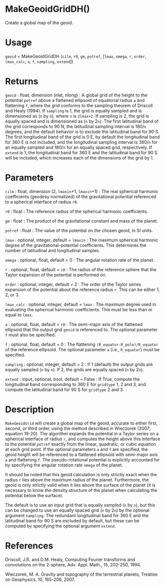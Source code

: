 # MakeGeoidGridDH()

Create a global map of the geoid.

# Usage

`geoid` = MakeGeoidGridDH (`cilm`, `r0`, `gm`, `potref`, [`lmax`, `omega`, `r`, `order`, `lmax_calc`, `a`, `f`, `sampling`, `extend`])

# Returns

`geoid` : float, dimension (nlat, nlong)
:   A global grid of the height to the potential `potref` above a flattened ellipsoid of equatorial radius `a` and flattening `f`, where the grid conforms to the sampling theorem of Driscoll and Healy (1994). If `sampling` is 1, the grid is equally sampled and is dimensioned as (`n` by `n`), where `n` is `2lmax+2`. If sampling is 2, the grid is equally spaced and is dimensioned as (`n` by 2`n`). The first latitudinal band of the grid corresponds to 90 N, the latitudinal sampling interval is 180/`n` degrees, and the default behavior is to exclude the latitudinal band for 90 S. The first longitudinal band of the grid is 0 E, by default the longitudinal band for 360 E is not included, and the longitudinal sampling interval is 360/`n` for an equally sampled and 180/`n` for an equally spaced grid, respectively. If `extend` is 1, the longitudinal band for 360 E and the latitudinal band for 90 S will be included, which increases each of the dimensions of the grid by 1.

# Parameters

`cilm` : float, dimension (2, `lmaxin`+1, `lmaxin`+1)
:   The real spherical harmonic coefficients (geodesy normalized) of the gravitational potential referenced to a spherical interface of radius `r0`.

`r0` : float
:   The reference radius of the spherical harmonic coefficients.

`gm` : float
:   The product of the gravitational constant and mass of the planet.

`potref` : float
:   The value of the potential on the chosen geoid, in SI units.

`lmax` : optional, integer, default = `lmaxin`
:   The maximum spherical harmonic degree of the gravitational-potential coefficients. This determines the number of latitudinal and longitudinal samples.

`omega` : optional, float, default = 0
:   The angular rotation rate of the planet.

`r` : optional, float, default = `r0`
:   The radius of the reference sphere that the Taylor expansion of the potential is performed on.

`order` : optional, integer, default = 2
:   The order of the Taylor series expansion of the potential about the reference radius `r`. This can be either 1, 2, or 3.

`lmax_calc` : optional, integer, default = `lmax`
:   The maximum degree used in evaluating the spherical harmonic coefficients. This must be less than or equal to `lmax`.

`a` : optional, float, default = `r0`
:   The semi-major axis of the flattened ellipsoid that the output grid `geoid` is referenced to. The optional parameter `f` must also be specified.

`f` : optional, float, default = 0
:   The flattening `(R_equator-R_pole)/R_equator` of the reference ellipsoid. The optional parameter `a` (i.e., `R_equator`) must be specified.

`sampling` : optional, integer, default = 2
:   If 1 (default) the output grids are equally sampled (`n` by `n`). If 2, the grids are equally spaced (`n` by 2`n`).

`extend` : input, optional, bool, default = False
:   If True, compute the longitudinal band corresponding to 360 E for `gridtype` 1, 2 and 3, and compute the latitudinal band for 90 S for `gridtype` 2 and 3.

# Description

`MakeGeoidGrid` will create a global map of the geoid, accurate to either first, second, or third order, using the method described in Wieczorek (2007; equation 19-20). The algorithm expands the potential in a Taylor series on a spherical interface of radius `r`, and computes the height above this interface to the potential `potref` exactly from the linear, quadratic, or cubic equation at each grid point. If the optional parameters `a` and `f` are specified, the geoid height will be referenced to a flattened ellipsoid with semi-major axis `a` and flattening `f`. The pseudo-rotational potential is explicitly accounted for by specifying the angular rotation rate `omega` of the planet.

It should be noted that this geoid calculation is only strictly exact when the radius `r` lies above the maximum radius of the planet. Furthermore, the geoid is only strictly valid when it lies above the surface of the planet (it is necessary to know the density structure of the planet when calculating the potential below the surface).

The default is to use an input grid that is equally sampled (`n` by `n`), but this can be changed to use an equally spaced grid (`n` by 2`n`) by the optional argument `sampling`. The redundant longitudinal band for 360 E and the latitudinal band for 90 S are excluded by default, but these can be computed by specifying the optional argument `extend`.

# References

Driscoll, J.R. and D.M. Healy, Computing Fourier transforms and convolutions on the 2-sphere, Adv. Appl. Math., 15, 202-250, 1994.

Wieczorek, M. A. Gravity and topography of the terrestrial planets, Treatise on Geophysics, 10, 165-206, 2007.
